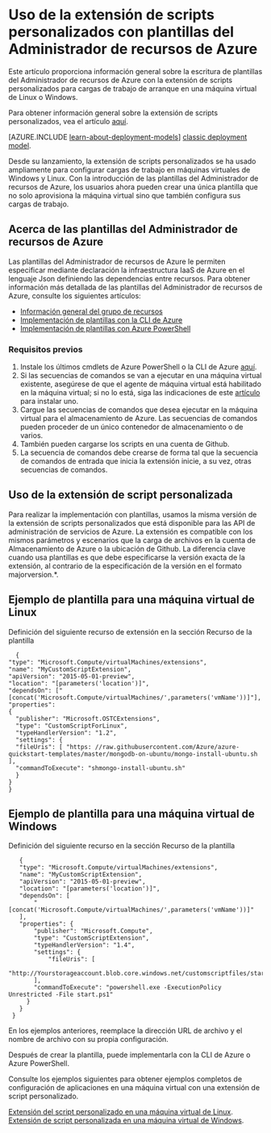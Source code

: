 <properties
   pageTitle="Scripts personalizados en máquinas virtuales mediante el uso de plantillas | Microsoft Azure"
   description="Automatizar tareas de configuración de máquinas virtuales Windows y Linux Azure mediante la extensión de script personalizado con plantillas de administrador de recursos"
   services="virtual-machines"
   documentationCenter=""
   authors="kundanap"
   manager="timlt"
   editor=""
   tags="azure-resource-manager"/>

<tags
   ms.service="virtual-machines"
   ms.devlang="na"
   ms.topic="article"
   ms.tgt_pltfrm="vm-multiple"
   ms.workload="infrastructure-services"
   ms.date="11/01/2015"
   ms.author="kundanap"/>

# Uso de la extensión de scripts personalizados con plantillas del Administrador de recursos de Azure

Este artículo proporciona información general sobre la escritura de plantillas del Administrador de recursos de Azure con la extensión de scripts personalizados para cargas de trabajo de arranque en una máquina virtual de Linux o Windows.

Para obtener información general sobre la extensión de scripts personalizados, vea el artículo [aquí](virtual-machines-extensions-customscript.md).

[AZURE.INCLUDE [learn-about-deployment-models](../../includes/learn-about-deployment-models-rm-include.md)] [classic deployment model](virtual-machines-extensions-customscript.md).

Desde su lanzamiento, la extensión de scripts personalizados se ha usado ampliamente para configurar cargas de trabajo en máquinas virtuales de Windows y Linux. Con la introducción de las plantillas del Administrador de recursos de Azure, los usuarios ahora pueden crear una única plantilla que no solo aprovisiona la máquina virtual sino que también configura sus cargas de trabajo.

## Acerca de las plantillas del Administrador de recursos de Azure

Las plantillas del Administrador de recursos de Azure le permiten especificar mediante declaración la infraestructura IaaS de Azure en el lenguaje Json definiendo las dependencias entre recursos. Para obtener información más detallada de las plantillas del Administrador de recursos de Azure, consulte los siguientes artículos:

- [Información general del grupo de recursos](../resource-group-overview)
- [Implementación de plantillas con la CLI de Azure](virtual-machines-deploy-rmtemplates-azure-cli)
- [Implementación de plantillas con Azure PowerShell](virtual-machines-deploy-rmtemplates-powershell)

### Requisitos previos

1. Instale los últimos cmdlets de Azure PowerShell o la CLI de Azure [aquí](https://azure.microsoft.com/downloads/).
2. Si las secuencias de comandos se van a ejecutar en una máquina virtual existente, asegúrese de que el agente de máquina virtual está habilitado en la máquina virtual; si no lo está, siga las indicaciones de este [artículo](virtual-machines-extensions-install) para instalar uno.
3. Cargue las secuencias de comandos que desea ejecutar en la máquina virtual para el almacenamiento de Azure. Las secuencias de comandos pueden proceder de un único contenedor de almacenamiento o de varios.
4. También pueden cargarse los scripts en una cuenta de Github.
5. La secuencia de comandos debe crearse de forma tal que la secuencia de comandos de entrada que inicia la extensión inicie, a su vez, otras secuencias de comandos.

## Uso de la extensión de script personalizada

Para realizar la implementación con plantillas, usamos la misma versión de la extensión de scripts personalizados que está disponible para las API de administración de servicios de Azure. La extensión es compatible con los mismos parámetros y escenarios que la carga de archivos en la cuenta de Almacenamiento de Azure o la ubicación de Github. La diferencia clave cuando usa plantillas es que debe especificarse la versión exacta de la extensión, al contrario de la especificación de la versión en el formato majorversion.*.

 ## Ejemplo de plantilla para una máquina virtual de Linux

Definición del siguiente recurso de extensión en la sección Recurso de la plantilla

      {
    "type": "Microsoft.Compute/virtualMachines/extensions",
    "name": "MyCustomScriptExtension",
    "apiVersion": "2015-05-01-preview",
    "location": "[parameters('location')]",
    "dependsOn": ["[concat('Microsoft.Compute/virtualMachines/',parameters('vmName'))]"],
    "properties":
    {
      "publisher": "Microsoft.OSTCExtensions",
      "type": "CustomScriptForLinux",
      "typeHandlerVersion": "1.2",
      "settings": {
      "fileUris": [ "https: //raw.githubusercontent.com/Azure/azure-quickstart-templates/master/mongodb-on-ubuntu/mongo-install-ubuntu.sh                        ],
      "commandToExecute": "shmongo-install-ubuntu.sh"
      }
    }
    }

## Ejemplo de plantilla para una máquina virtual de Windows

Definición del siguiente recurso en la sección Recurso de la plantilla

       {
       "type": "Microsoft.Compute/virtualMachines/extensions",
       "name": "MyCustomScriptExtension",
       "apiVersion": "2015-05-01-preview",
       "location": "[parameters('location')]",
       "dependsOn": [
           "[concat('Microsoft.Compute/virtualMachines/',parameters('vmName'))]"
       ],
       "properties": {
           "publisher": "Microsoft.Compute",
           "type": "CustomScriptExtension",
           "typeHandlerVersion": "1.4",
           "settings": {
               "fileUris": [
               "http://Yourstorageaccount.blob.core.windows.net/customscriptfiles/start.ps1"
           ],
           "commandToExecute": "powershell.exe -ExecutionPolicy Unrestricted -File start.ps1"
         }
       }
     }

En los ejemplos anteriores, reemplace la dirección URL de archivo y el nombre de archivo con su propia configuración.

Después de crear la plantilla, puede implementarla con la CLI de Azure o Azure PowerShell.

Consulte los ejemplos siguientes para obtener ejemplos completos de configuración de aplicaciones en una máquina virtual con una extensión de script personalizado.

<a href="https://github.com/Azure/azure-quickstart-templates/blob/b1908e74259da56a92800cace97350af1f1fc32b/mongodb-on-ubuntu/azuredeploy.json/" target="_blank">Extensión del script personalizado en una máquina virtual de Linux</a>. </br> <a href="https://github.com/Azure/azure-quickstart-templates/blob/b1908e74259da56a92800cace97350af1f1fc32b/201-list-storage-keys-windows-vm/azuredeploy.json/" target="_blank">Extensión de script personalizada en una máquina virtual de Windows</a>.

<!---HONumber=AcomDC_0128_2016-->